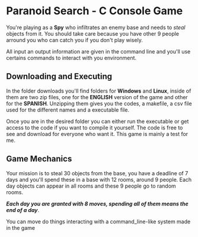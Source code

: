 # Paranoid Search - C Console Game

 You're playing as a **Spy** who infiltrates an enemy base and needs to *steal* objects from it. You should take care because you have other 9 people arround you who can catch you if you don't play wisely.

All input an output information are given in the command line and you'll use certains commands to interact with you environment.

## Downloading and Executing
In the folder downloads you'll find folders for **Windows** and **Linux**, inside of them are two zip files, one for the **ENGLISH** version of the game and other for the **SPANISH**. Unzipping them gives you the codes, a makefile, a csv file used for the different names and a executable file.

Once you are in the desired folder you can either run the executable or get access to the code if you want to compile it yourself. The code is free to see and download for everyone who want it. This game is mainly a test for me.

## Game Mechanics
Your mission is to steal 30 objects from the base, you have a deadline of 7 days and you'll spend these in a base with 12 rooms, around 9 people. Each day objects can appear in all rooms and these 9 people go to random rooms.

***Each day you are granted with 8 moves, spending all of them means the end of a day***.

You can move do things interacting with a command_line-like system made in the game 
